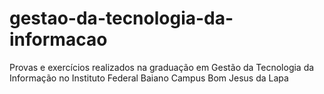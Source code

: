 # gestao-da-tecnologia-da-informacao
Provas e exercícios realizados na graduação em Gestão da Tecnologia da Informação no Instituto Federal Baiano Campus Bom Jesus da Lapa
